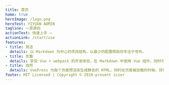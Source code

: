 ```yaml
---
title: 首页
home: true
heroImage: /logo.png
heroText: YIYUAN ADMIN
tagline: 一源源码
actionText: 快速上手 →
actionLink: /start/use
features:
- title: 简洁
  details: 以 Markdown 为中心的项目结构，以最少的配置帮助你专注于写作。
- title: 优雅
  details: 享受 Vue + webpack 的开发体验，在 Markdown 中使用 Vue 组件，同时可以使用 Vue 来开发自定义主题。
- title: 自然
  details: VuePress 为每个页面预渲染生成静态的 HTML，同时在页面被加载的时候，将作为 SPA 运行。
footer: MIT Licensed | Copyright © 2018-present iczer
---
```

